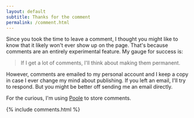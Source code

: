 ```yaml
---
layout: default
subtitle: Thanks for the comment
permalink: /comment.html
---
```


Since you took the time to leave a comment, I thought you might like
to know that it likely won't ever show up on the page. That's because
comments are an entirely experimental feature. My gauge for success is:

> If I get a lot of comments, I'll think about making them permanent.

However, comments are emailed to my personal account and I keep a copy
in case I ever change my mind about publishing. If you left an email,
I'll try to respond. But you might be better off sending me an email
directly.

For the curious, I'm using
[Poole](http://hawksworx.com/blog/adding-a-static-comments-system-to-my-jekyll-build/)
to store comments.

{% include comments.html %}
